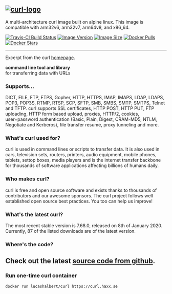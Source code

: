 [curl-home]: https://curl.haxx.se/
[curl-github]: https://github.com/curl/curl
[gitub-lucashalbert/docker-curl]: https://github.com/lucashalbert/docker-curl
[travis]: https://travis-ci.com/lucashalbert/docker-curl
[microbadger]: https://microbadger.com/images/lucashalbert/curl
[dockerstore]: https://store.docker.com/community/images/lucashalbert/curl
[![curl-logo](https://curl.haxx.se/logo/curl-logo.svg)][curl-home]
---
A multi-architecture curl image built on alpine linux. This image is compatible with arm32v6, arm32v7, arm64v8, and x86_64.

[![Travis-CI Build Status](https://travis-ci.com/lucashalbert/docker-curl.svg?branch=master)][travis]
[![Image Version](https://img.shields.io/docker/v/lucashalbert/curl/latest)][gitub-lucashalbert/docker-curl]
[![Image Size](https://img.shields.io/docker/image-size/lucashalbert/curl)][dockerstore]
[![Docker Pulls](https://img.shields.io/docker/pulls/lucashalbert/curl.svg)][dockerstore]
[![Docker Stars](https://img.shields.io/docker/stars/lucashalbert/curl.svg)][dockerstore]

---

Excerpt from the curl [homepage][curl-home].

**command line tool and library**<br>
for transferring data with URLs

### Supports...

DICT, FILE, FTP, FTPS, Gopher, HTTP, HTTPS, IMAP, IMAPS, LDAP, LDAPS, POP3, POP3S, RTMP, RTSP, SCP, SFTP, SMB, SMBS, SMTP, SMTPS, Telnet and TFTP. curl supports SSL certificates, HTTP POST, HTTP PUT, FTP uploading, HTTP form based upload, proxies, HTTP/2, cookies, user+password authentication (Basic, Plain, Digest, CRAM-MD5, NTLM, Negotiate and Kerberos), file transfer resume, proxy tunneling and more.

### What's curl used for?

curl is used in command lines or scripts to transfer data. It is also used in cars, television sets, routers, printers, audio equipment, mobile phones, tablets, settop boxes, media players and is the internet transfer backbone for thousands of software applications affecting billions of humans daily.

### Who makes curl?

curl is free and open source software and exists thanks to thousands of contributors and our awesome sponsors. The curl project follows well established open source best practices. You too can help us improve!

### What's the latest curl?

The most recent stable version is 7.68.0, released on 8th of January 2020. Currently, 87 of the listed downloads are of the latest version.

### Where's the code?

Check out the latest [source code from github][curl-github].
---

### Run one-time curl container
```
docker run lucashalbert/curl https://curl.haxx.se
```
